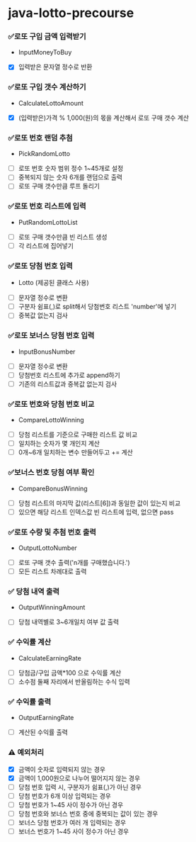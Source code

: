 # java-lotto-precourse

### ✅로또 구입 금액 입력받기
+ InputMoneyToBuy
- [x] 입력받은 문자열 정수로 반환

### ✅로또 구입 갯수 계산하기
+ CalculateLottoAmount
- [x] (입력받은)가격 % 1,000(원)의 몫을 계산해서 로또 구매 갯수 계산

### ✅로또 번호 랜덤 추첨
+ PickRandomLotto
- [ ] 로또 번호 숫자 범위 정수 1~45개로 설정
- [ ] 중복되지 않는 숫자 6개를 랜덤으로 출력
- [ ] 로또 구매 갯수만큼 루프 돌리기

### ✅로또 번호 리스트에 입력
+ PutRandomLottoList
- [ ] 로또 구매 갯수만큼 빈 리스트 생성
- [ ] 각 리스트에 집어넣기

### ✅로또 당첨 번호 입력
+ Lotto (제공된 클래스 사용)
- [ ] 문자열 정수로 변환
- [ ] 구분자 쉼표(,)로 split해서 당첨번호 리스트 'number'에 넣기
- [ ] 중복값 없는지 검사

### ✅로또 보너스 당첨 번호 입력
+ InputBonusNumber
- [ ] 문자열 정수로 변환
- [ ] 당첨번호 리스트에 추가로 append하기
- [ ] 기존의 리스트값과 중복값 없는지 검사

### ✅로또 번호와 당첨 번호 비교
+ CompareLottoWinning
- [ ] 당첨 리스트를 기준으로 구매한 리스트 값 비교
- [ ] 일치하는 숫자가 몇 개인지 계산
- [ ] 0개~6개 일치하는 변수 만들어두고 += 계산

### ✅보너스 번호 당첨 여부 확인
+ CompareBonusWinning
- [ ] 당첨 리스트의 마지막 값(리스트[6])과 동일한 값이 있는지 비교
- [ ] 있으면 해당 리스트 인덱스값 빈 리스트에 입력, 없으면 pass 

### ✅로또 수량 및 추첨 번호 출력
+ OutputLottoNumber
- [ ] 로또 구매 갯수 출력('n개를 구매했습니다.')
- [ ] 모든 리스트 차례대로 출력

### ✅ 당첨 내역 출력
+ OutputWinningAmount
- [ ] 당첨 내역별로 3~6개일치 여부 값 출력

### ✅ 수익률 계산
+ CalculateEarningRate
- [ ] 당첨금/구입 금액*100 으로 수익률 계산
- [ ] 소수점 둘째 자리에서 반올림하는 수식 입력

### ✅ 수익률 출력
+ OutputEarningRate
- [ ] 계산된 수익률 출력

### ⚠️ 예외처리
- [x] 금액이 숫자로 입력되지 않는 경우
- [x] 금액이 1,000원으로 나누어 떨어지지 않는 경우
- [ ] 당첨 번호 입력 시, 구분자가 쉼표(,)가 아닌 경우
- [ ] 당첨 번호가 6개 이상 입력되는 경우
- [ ] 당첨 번호가 1~45 사이 정수가 아닌 경우
- [ ] 당첨 번호와 보너스 번호 중에 중복되는 값이 있는 경우
- [ ] 보너스 당첨 번호가 여러 개 입력되는 경우
- [ ] 보너스 번호가 1~45 사이 정수가 아닌 경우